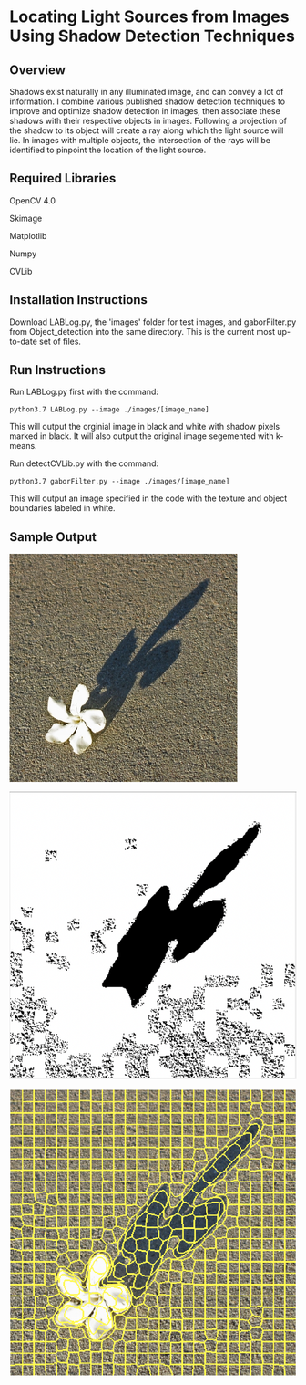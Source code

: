 # Locating Light Sources from Images Using Shadow Detection Techniques

## Overview
Shadows exist naturally in any illuminated image, and can convey a lot of information. I combine various published shadow detection techniques to improve and optimize shadow detection in images, then associate these shadows with their respective objects in images. Following a projection of the shadow to its object will create a ray along which the light source will lie. In images with multiple objects, the intersection of the rays will be identified to pinpoint the location of the light source.

## Required Libraries
OpenCV 4.0

Skimage

Matplotlib

Numpy

CVLib

## Installation Instructions
Download LABLog.py, the 'images' folder for test images, and gaborFilter.py from Object_detection into the same directory. This is the current most up-to-date set of files. 

## Run Instructions
Run LABLog.py first with the command: 

    python3.7 LABLog.py --image ./images/[image_name]

This will output the orginial image in black and white with shadow pixels marked in black. It will also output the original image segemented with k-means.

Run detectCVLib.py with the command:

    python3.7 gaborFilter.py --image ./images/[image_name]

This will output an image specified in the code with the texture and object boundaries labeled in white.

## Sample Output

![](/images/004.jpg)

![](/images/Shadow004.jpg)

![](/images/Kmeans004.jpg)
